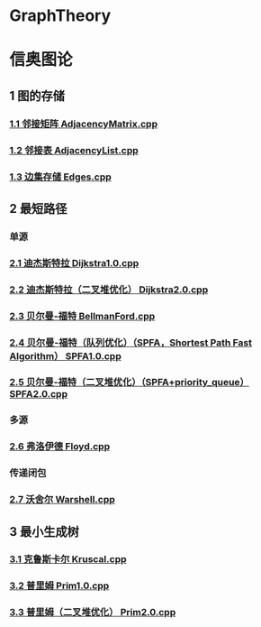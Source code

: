 # GraphTheory
# 信奥图论 #
## 1 图的存储 ##
### [1.1 邻接矩阵 AdjacencyMatrix.cpp](https://github.com/GuChengGordon/GraphTheory/blob/main/AdjacencyMatrix.cpp) ###
### [1.2 邻接表 AdjacencyList.cpp](https://github.com/GuChengGordon/GraphTheory/blob/main/AdjacencyList.cpp) ###
### [1.3 边集存储 Edges.cpp](https://github.com/GuChengGordon/GraphTheory/blob/main/Edges.cpp) ###
## 2 最短路径 ##
### 单源 ###
### [2.1 迪杰斯特拉 Dijkstra1.0.cpp](https://github.com/GuChengGordon/GraphTheory/blob/main/Dijkstra1.0.cpp) ###
### [2.2 迪杰斯特拉（二叉堆优化） Dijkstra2.0.cpp](https://github.com/GuChengGordon/GraphTheory/blob/main/Dijkstra2.0.cpp) ###
### [2.3 贝尔曼-福特 BellmanFord.cpp](https://github.com/GuChengGordon/GraphTheory/blob/main/BellmanFord.cpp) ###
### [2.4 贝尔曼-福特（队列优化）（SPFA，Shortest Path Fast Algorithm） SPFA1.0.cpp](https://github.com/GuChengGordon/GraphTheory/blob/main/SPFA1.0.cpp) ###
### [2.5 贝尔曼-福特（二叉堆优化）（SPFA+priority_queue） SPFA2.0.cpp](https://github.com/GuChengGordon/GraphTheory/blob/main/SPFA2.0.cpp) ###
### 多源 ###
### [2.6 弗洛伊德 Floyd.cpp](https://github.com/GuChengGordon/GraphTheory/blob/main/Floyd.cpp) ###
### 传递闭包 ###
### [2.7 沃舍尔 Warshell.cpp](https://github.com/GuChengGordon/GraphTheory/blob/main/Warshell.cpp) ###
## 3 最小生成树 ##
### [3.1 克鲁斯卡尔 Kruscal.cpp](https://github.com/GuChengGordon/GraphTheory/blob/main/Kruscal.cpp) ###
### [3.2 普里姆 Prim1.0.cpp](https://github.com/GuChengGordon/GraphTheory/blob/main/Prim1.0.cpp) ###
### [3.3 普里姆（二叉堆优化） Prim2.0.cpp](https://github.com/GuChengGordon/GraphTheory/blob/main/Prim2.0.cpp) ###

